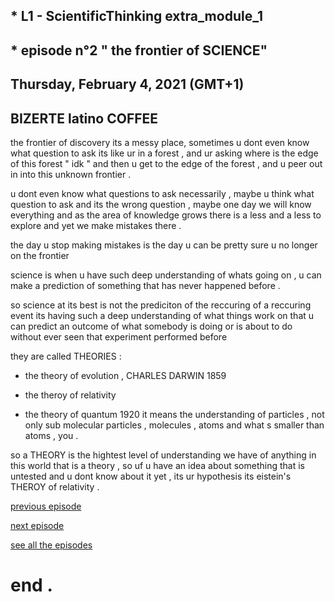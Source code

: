 ## * L1 - ScientificThinking extra_module_1
## * episode n°2 " the frontier of SCIENCE"
## Thursday, February 4, 2021 (GMT+1)
## BIZERTE latino COFFEE


the frontier of discovery its a messy place, sometimes u dont even know what question to ask its like ur in a forest , and ur asking where is the edge of this forest " idk " and then u get to the edge of the forest , and u peer out in into this unknown frontier .


u dont even know what questions to ask necessarily , maybe u think what question to ask and its the wrong question , maybe one day we will know everything and as the area of knowledge grows there is a less and a  less to explore and yet we make mistakes there .


the day u stop making mistakes is the day u can be pretty sure u no longer on the frontier


science is when u have such deep understanding of whats going on , u can make a prediction of something that has never happened before .


so science at its best is not the prediciton of the reccuring of a reccuring event its having such a deep understanding of what things work on that u can predict an outcome of what somebody is doing or is about to do without ever seen that experiment performed before 


they are called THEORIES :

- the theory of evolution , CHARLES DARWIN 1859

- the theroy of relativity 

- the theory of quantum 1920 it means the understanding of particles , not only sub molecular particles , molecules , atoms and what s smaller than atoms , you .


so a THEORY is the hightest level of understanding we have of anything in this world that is a theory , so uf u have an idea about something that is untested and u dont know about it yet , its ur hypothesis its eistein's THEROY of relativity .


[previous episode](https://github.com/dhiaka/em1-ScientificThinking/blob/main/EP%20N%C2%B001%20%22what%20u%20know%20is%20not%20important%20as%20what%20u%20think%22.md)


[next episode](https://github.com/dhiaka/em1-ScientificThinking/blob/main/EP%20N%C2%B003%20%22%20the%20scientific%20method%20%22.md)


[see all the episodes](https://github.com/dhiaka/EM1-ScientificThinking)


# end .
